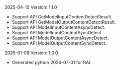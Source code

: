 2025-04-10 Version: 1.1.0
- Support API GetModelInputContentDetectResult.
- Support API GetModelOutputContentDetectResult.
- Support API ModelInputContentAsyncDetect.
- Support API ModelInputContentSyncDetect.
- Support API ModelOutputContentAsyncDetect.
- Support API ModelOutputContentSyncDetect.


2025-01-08 Version: 1.0.0
- Generated python 2024-07-01 for RAI.

